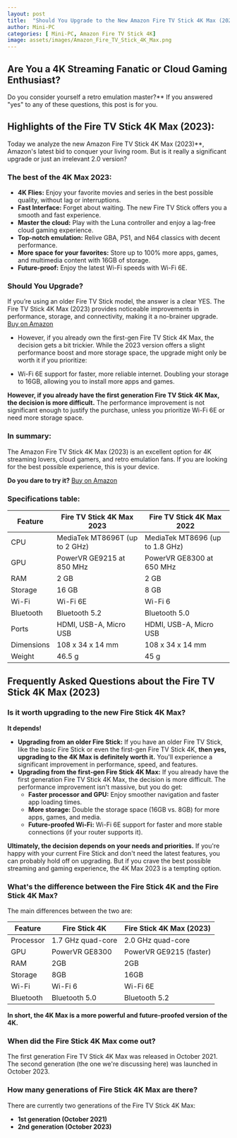```yaml
---
layout: post
title:  "Should You Upgrade to the New Amazon Fire TV Stick 4K Max (2023)?"
author: Mini-PC
categories: [ Mini-PC, Amazon Fire TV Stick 4K]
image: assets/images/Amazon_Fire_TV_Stick_4K_Max.png
---
```


## Are You a 4K Streaming Fanatic or Cloud Gaming Enthusiast?
 Do you consider yourself a retro emulation master?** If you answered "yes" to any of these questions, this post is for you.

## Highlights of the Fire TV Stick 4K Max (2023):
Today we analyze the new Amazon Fire TV Stick 4K Max (2023)**, Amazon's latest bid to conquer your living room. But is it really a significant upgrade or just an irrelevant 2.0 version?

### The best of the 4K Max 2023:

* **4K Flies:** Enjoy your favorite movies and series in the best possible quality, without lag or interruptions.
* **Fast Interface:** Forget about waiting. The new Fire TV Stick offers you a smooth and fast experience.
* **Master the cloud:** Play with the Luna controller and enjoy a lag-free cloud gaming experience.
* **Top-notch emulation:** Relive GBA, PS1, and N64 classics with decent performance.
* **More space for your favorites:** Store up to 100% more apps, games, and multimedia content with 16GB of storage.
* **Future-proof:** Enjoy the latest Wi-Fi speeds with Wi-Fi 6E.

### Should You Upgrade?

If you’re using an older Fire TV Stick model, the answer is a clear YES. The Fire TV Stick 4K Max (2023) provides noticeable improvements in performance, storage, and connectivity, making it a no-brainer upgrade. [Buy on Amazon](https://amzn.to/49fNuUz)

- However, if you already own the first-gen Fire TV Stick 4K Max, the decision gets a bit trickier. While the 2023 version offers a slight performance boost and more storage space, the upgrade might only be worth it if you prioritize:

- Wi-Fi 6E support for faster, more reliable internet.
Doubling your storage to 16GB, allowing you to install more apps and games.


**However, if you already have the first generation Fire TV Stick 4K Max, the decision is more difficult.** The performance improvement is not significant enough to justify the purchase, unless you prioritize Wi-Fi 6E or need more storage space.

### In summary:

The Amazon Fire TV Stick 4K Max (2023) is an excellent option for 4K streaming lovers, cloud gamers, and retro emulation fans. If you are looking for the best possible experience, this is your device.

**Do you dare to try it?** 
[Buy on Amazon](https://amzn.to/49fNuUz)


### Specifications table:

| Feature | Fire TV Stick 4K Max 2023 | Fire TV Stick 4K Max 2022 |
|---|---|---|
| CPU | MediaTek MT8696T (up to 2 GHz) | MediaTek MT8696 (up to 1.8 GHz) |
| GPU | PowerVR GE9215 at 850 MHz | PowerVR GE8300 at 650 MHz |
| RAM | 2 GB | 2 GB |
| Storage | 16 GB | 8 GB |
| Wi-Fi | Wi-Fi 6E | Wi-Fi 6 |
| Bluetooth | Bluetooth 5.2 | Bluetooth 5.0 |
| Ports | HDMI, USB-A, Micro USB | HDMI, USB-A, Micro USB |
| Dimensions | 108 x 34 x 14 mm | 108 x 34 x 14 mm |
| Weight | 46.5 g | 45 g |

## Frequently Asked Questions about the Fire TV Stick 4K Max (2023)

### Is it worth upgrading to the new Fire Stick 4K Max?

**It depends!**

* **Upgrading from an older Fire Stick:** If you have an older Fire TV Stick, like the basic Fire Stick or even the first-gen Fire TV Stick 4K, **then yes, upgrading to the 4K Max is definitely worth it.** You'll experience a significant improvement in performance, speed, and features.
* **Upgrading from the first-gen Fire Stick 4K Max:** If you already have the first generation Fire TV Stick 4K Max, the decision is more difficult. The performance improvement isn't massive, but you do get:
    * **Faster processor and GPU:** Enjoy smoother navigation and faster app loading times.
    * **More storage:** Double the storage space (16GB vs. 8GB) for more apps, games, and media.
    * **Future-proofed Wi-Fi:** Wi-Fi 6E support for faster and more stable connections (if your router supports it).

**Ultimately, the decision depends on your needs and priorities.** If you're happy with your current Fire Stick and don't need the latest features, you can probably hold off on upgrading. But if you crave the best possible streaming and gaming experience, the 4K Max 2023 is a tempting option.

### What's the difference between the Fire Stick 4K and the Fire Stick 4K Max?

The main differences between the two are:

| Feature | Fire Stick 4K | Fire Stick 4K Max (2023) |
|---|---|---|
| Processor | 1.7 GHz quad-core | 2.0 GHz quad-core |
| GPU | PowerVR GE8300 | PowerVR GE9215 (faster) |
| RAM | 2GB | 2GB |
| Storage | 8GB | 16GB |
| Wi-Fi | Wi-Fi 6 | Wi-Fi 6E |
| Bluetooth | Bluetooth 5.0 | Bluetooth 5.2 |

**In short, the 4K Max is a more powerful and future-proofed version of the 4K.**

### When did the Fire Stick 4K Max come out?

The first generation Fire TV Stick 4K Max was released in October 2021. The second generation (the one we're discussing here) was launched in October 2023.

### How many generations of Fire Stick 4K Max are there?

There are currently two generations of the Fire TV Stick 4K Max:

* **1st generation (October 2021)**
* **2nd generation (October 2023)**